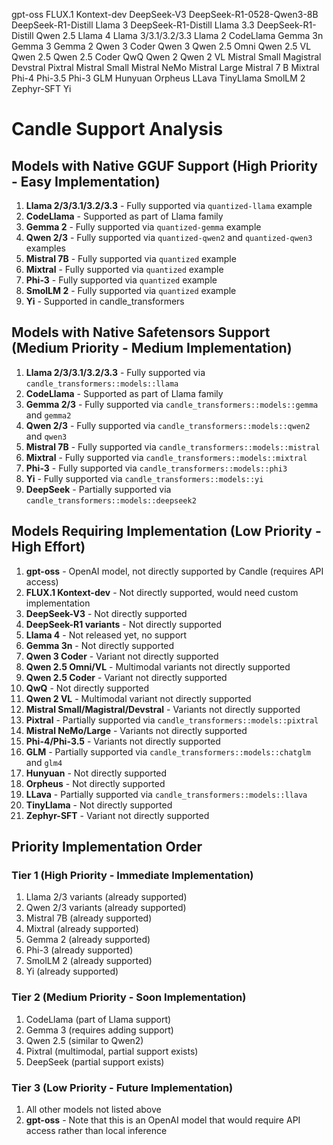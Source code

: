 gpt-oss
FLUX.1 Kontext-dev
DeepSeek-V3
DeepSeek-R1-0528-Qwen3-8B
DeepSeek-R1-Distill Llama 3
DeepSeek-R1-Distill Llama 3.3
DeepSeek-R1-Distill Qwen 2.5
Llama 4
Llama 3/3.1/3.2/3.3
Llama 2
CodeLlama
Gemma 3n
Gemma 3
Gemma 2
Qwen 3 Coder
Qwen 3
Qwen 2.5 Omni
Qwen 2.5 VL
Qwen 2.5
Qwen 2.5 Coder
QwQ
Qwen 2
Qwen 2 VL
Mistral Small
Magistral
Devstral
Pixtral
Mistral Small
Mistral NeMo
Mistral Large
Mistral 7 B
Mixtral
Phi-4
Phi-3.5
Phi-3
GLM
Hunyuan
Orpheus
LLava
TinyLlama
SmolLM 2
Zephyr-SFT
Yi

# Candle Support Analysis

## Models with Native GGUF Support (High Priority - Easy Implementation)

1. **Llama 2/3/3.1/3.2/3.3** - Fully supported via `quantized-llama` example
2. **CodeLlama** - Supported as part of Llama family
3. **Gemma 2** - Fully supported via `quantized-gemma` example
4. **Qwen 2/3** - Fully supported via `quantized-qwen2` and `quantized-qwen3` examples
5. **Mistral 7B** - Fully supported via `quantized` example
6. **Mixtral** - Fully supported via `quantized` example
7. **Phi-3** - Fully supported via `quantized` example
8. **SmolLM 2** - Fully supported via `quantized` example
9. **Yi** - Supported in candle_transformers

## Models with Native Safetensors Support (Medium Priority - Medium Implementation)

1. **Llama 2/3/3.1/3.2/3.3** - Fully supported via `candle_transformers::models::llama`
2. **CodeLlama** - Supported as part of Llama family
3. **Gemma 2/3** - Fully supported via `candle_transformers::models::gemma` and `gemma2`
4. **Qwen 2/3** - Fully supported via `candle_transformers::models::qwen2` and `qwen3`
5. **Mistral 7B** - Fully supported via `candle_transformers::models::mistral`
6. **Mixtral** - Fully supported via `candle_transformers::models::mixtral`
7. **Phi-3** - Fully supported via `candle_transformers::models::phi3`
8. **Yi** - Fully supported via `candle_transformers::models::yi`
9. **DeepSeek** - Partially supported via `candle_transformers::models::deepseek2`

## Models Requiring Implementation (Low Priority - High Effort)

1. **gpt-oss** - OpenAI model, not directly supported by Candle (requires API access)
2. **FLUX.1 Kontext-dev** - Not directly supported, would need custom implementation
3. **DeepSeek-V3** - Not directly supported
4. **DeepSeek-R1 variants** - Not directly supported
5. **Llama 4** - Not released yet, no support
6. **Gemma 3n** - Not directly supported
7. **Qwen 3 Coder** - Variant not directly supported
8. **Qwen 2.5 Omni/VL** - Multimodal variants not directly supported
9. **Qwen 2.5 Coder** - Variant not directly supported
10. **QwQ** - Not directly supported
11. **Qwen 2 VL** - Multimodal variant not directly supported
12. **Mistral Small/Magistral/Devstral** - Variants not directly supported
13. **Pixtral** - Partially supported via `candle_transformers::models::pixtral`
14. **Mistral NeMo/Large** - Variants not directly supported
15. **Phi-4/Phi-3.5** - Variants not directly supported
16. **GLM** - Partially supported via `candle_transformers::models::chatglm` and `glm4`
17. **Hunyuan** - Not directly supported
18. **Orpheus** - Not directly supported
19. **LLava** - Partially supported via `candle_transformers::models::llava`
20. **TinyLlama** - Not directly supported
21. **Zephyr-SFT** - Variant not directly supported

## Priority Implementation Order

### Tier 1 (High Priority - Immediate Implementation)

1. Llama 2/3 variants (already supported)
2. Qwen 2/3 variants (already supported)
3. Mistral 7B (already supported)
4. Mixtral (already supported)
5. Gemma 2 (already supported)
6. Phi-3 (already supported)
7. SmolLM 2 (already supported)
8. Yi (already supported)

### Tier 2 (Medium Priority - Soon Implementation)

1. CodeLlama (part of Llama support)
2. Gemma 3 (requires adding support)
3. Qwen 2.5 (similar to Qwen2)
4. Pixtral (multimodal, partial support exists)
5. DeepSeek (partial support exists)

### Tier 3 (Low Priority - Future Implementation)

1. All other models not listed above
2. **gpt-oss** - Note that this is an OpenAI model that would require API access rather than local inference
